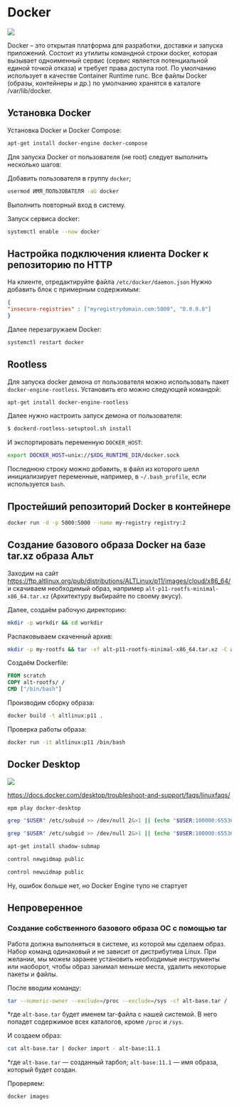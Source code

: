 # Docker

![](https://1000logos.net/wp-content/uploads/2021/11/Docker-Logo-2015.png)

Docker – это открытая платформа для разработки, доставки и запуска приложений. Состоит из утилиты командной строки docker, которая вызывает одноименный сервис (сервис является потенциальной единой точкой отказа) и требует права доступа root. По умолчанию использует в качестве Container Runtime runc. Все файлы Docker (образы, контейнеры и др.) по умолчанию хранятся в каталоге /var/lib/docker.


## Установка Docker

Установка Docker и Docker Compose:
```bash
apt-get install docker-engine docker-compose
```

Для запуска Docker от пользователя (не root) следует выполнить несколько шагов:

Добавить пользователя в группу `docker`;
```bash
usermod ИМЯ_ПОЛЬЗОВАТЕЛЯ -aG docker
```

Выполнить повторный вход в систему.

Запуск сервиса docker:
```bash
systemctl enable --now docker
```

## Настройка подключения клиента Docker к репозиторию по HTTP

На клиенте, отредактируйте файла `/etc/docker/daemon.json` Нужно добавить блок с примерным содержимым:

```json
{
"insecure-registries" : ["myregistrydomain.com:5000", "0.0.0.0"]
}

```

Далее перезагружаем Docker:
```bash
systemctl restart docker
```

## Rootless

Для запуска docker демона от пользователя можно использовать пакет `docker-engine-rootless`. Установить его можно следующей командой:
```bash
apt-get install docker-engine-rootless
```
Далее нужно настроить запуск демона от пользователя:
```bash
$ dockerd-rootless-setuptool.sh install
```
И экcпортировать переменную `DOCKER_HOST`:
```bash
export DOCKER_HOST=unix://$XDG_RUNTIME_DIR/docker.sock
```
Последнюю строку можно добавить, в файл из которого шелл инициализирует переменные, например, в `~/.bash_profile`, если используется `bash`. 


## Простейший репозиторий Docker в контейнере

```bash
docker run -d -p 5000:5000 --name my-registry registry:2
```


## Создание базового образа Docker на базе tar.xz образа Альт

Заходим на сайт https://ftp.altlinux.org/pub/distributions/ALTLinux/p11/images/cloud/x86_64/ и скачиваем необходимый образ, например `alt-p11-rootfs-minimal-x86_64.tar.xz` (Архитектуру выбирайте по своему вкусу).

Далее, создаём рабочую директорию:
```bash
mkdir -p workdir && cd workdir
```

Распаковываем скаченный архив:
```bash
mkdir -p my-rootfs && tar -xf alt-p11-rootfs-minimal-x86_64.tar.xz -C alt-rootfs
```

Создаём Dockerfile:
```Dockerfile
FROM scratch
COPY alt-rootfs/ /
CMD ["/bin/bash"]
```

Производим сборку образа:
```bash
docker build -t altlinux:p11 .
```

Проверка работы образа:
```bash
docker run -it altlinux:p11 /bin/bash
```

## Docker Desktop

![](https://lh7-qw.googleusercontent.com/docsz/AD_4nXcJUyHMeleX4bZxoPwzJazF7wNsJEBRZR7Cu-fZEXebsi5Z4bnUpxda07yLkHN2OgpSLFEezCPG4hq3vVLAK1Sk-59E_2tJ2hqDQgR3sN2ExnSKu3EqRsiQESojTBn1TNTFaklM?key=5K-4atmrx18Kq4xriCXX3JiH)

https://docs.docker.com/desktop/troubleshoot-and-support/faqs/linuxfaqs/

```bash
epm play docker-desktop
```

```bash
grep "$USER" /etc/subuid >> /dev/null 2&>1 || (echo "$USER:100000:65536" | sudo tee -a /etc/subuid)
```
```bash
grep "$USER" /etc/subgid >> /dev/null 2&>1 || (echo "$USER:100000:65536" | sudo tee -a /etc/subgid)
```

```bash
apt-get install shadow-submap
```

```bash
control newgidmap public
```
```bash
control newuidmap public
```
Ну, ошибок больше нет, но Docker Engine тупо не стартует

## Непроверенное

### Создание собственного базового образа ОС с помощью tar

Работа должна выполняться в системе, из которой мы сделаем образ. Набор команд одинаковый и не зависит от дистрибутива Linux. При желании, мы можем заранее установить необходимые инструменты или наоборот, чтобы образ занимал меньше места, удалить некоторые пакеты и файлы.

После вводим команду:
```bash
tar --numeric-owner --exclude=/proc --exclude=/sys -cf alt-base.tar /
```

*где `alt-base.tar` будет именем tar-файла с нашей системой. В него попадет содержимое всех каталогов, кроме `/proc` и `/sys`.

И создаем образ:
```bash
cat alt-base.tar | docker import - alt-base:11.1
```
*где `alt-base.tar` — созданный тарбол; `alt-base:11.1` — имя образа, который будет создан.

Проверяем:
```bash
docker images
```